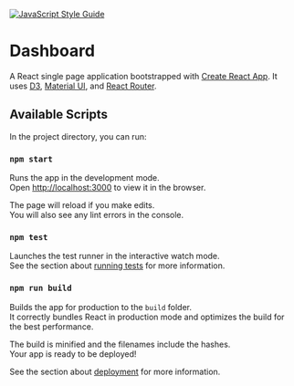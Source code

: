 [![JavaScript Style Guide](https://img.shields.io/badge/code_style-standard-brightgreen.svg)](https://standardjs.com)

# Dashboard
A React single page application bootstrapped with [Create React App](https://github.com/facebook/create-react-app). It uses [D3](https://d3js.org/), [Material UI](https://material-ui.com/), and [React Router](https://github.com/ReactTraining/react-router).

## Available Scripts

In the project directory, you can run:

### `npm start`

Runs the app in the development mode.<br>
Open [http://localhost:3000](http://localhost:3000) to view it in the browser.

The page will reload if you make edits.<br>
You will also see any lint errors in the console.

### `npm test`

Launches the test runner in the interactive watch mode.<br>
See the section about [running tests](https://facebook.github.io/create-react-app/docs/running-tests) for more information.

### `npm run build`

Builds the app for production to the `build` folder.<br>
It correctly bundles React in production mode and optimizes the build for the best performance.

The build is minified and the filenames include the hashes.<br>
Your app is ready to be deployed!

See the section about [deployment](https://facebook.github.io/create-react-app/docs/deployment) for more information.